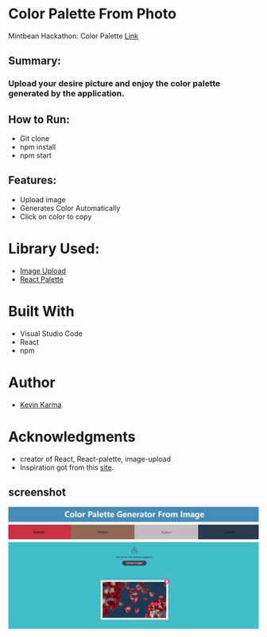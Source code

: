# Color Palette From Photo

Mintbean Hackathon: Color Palette
[Link](https://www.eventbrite.ca/e/mintbean-hackathons-colour-me-hacky-tickets-111883101368)

## Summary:

### Upload your desire picture and enjoy the color palette generated by the application. 

## How to Run:

- Git clone
- npm install
- npm start

## Features:

- Upload image
- Generates Color Automatically
- Click on color to copy

# Library Used:

- [Image Upload](https://www.npmjs.com/package/react-images-upload)
- [React Palette](https://www.npmjs.com/package/react-palette)

# Built With

- Visual Studio Code
- React 
- npm

# Author
- [Kevin Karma](https://github.com/TenNga)

# Acknowledgments

- creator of React, React-palette, image-upload
- Inspiration got from this [site](https://www.canva.com/colors/color-palette-generator).

## screenshot

![](/public/demo.JPG)
